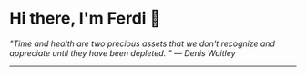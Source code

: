 <h1>Hi there, I'm Ferdi 👋</h1>

<p><em>
  "Time and health are two precious assets that we don't recognize and appreciate until they have been depleted. " — Denis Waitley
</em></p>

---
